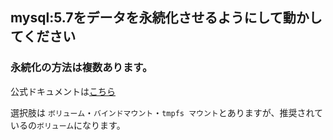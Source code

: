 ## mysql:5.7をデータを永続化させるようにして動かしてください

### 永続化の方法は複数あります。

公式ドキュメントは[こちら](https://docs.docker.com/storage/)

選択肢は `ボリューム`・`バインドマウント`・`tmpfs マウント`とありますが、推奨されているの`ボリューム`になります。
